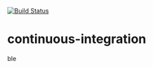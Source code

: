 [![Build Status](https://travis-ci.org/luchist/continuous-integration.png?branch=master)](https://travis-ci.org/luchist/continuous-integration/)


# continuous-integration
ble
